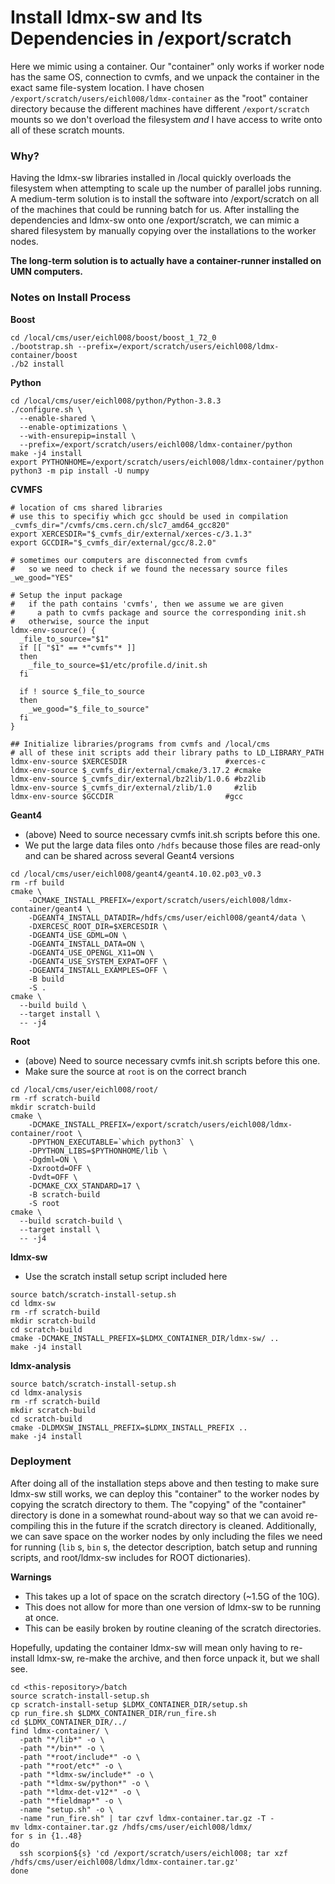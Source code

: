 # Install ldmx-sw and Its Dependencies in /export/scratch

Here we mimic using a container.
Our "container" only works if worker node has the same OS, connection to cvmfs, and
we unpack the container in the exact same file-system location.
I have chosen `/export/scratch/users/eichl008/ldmx-container` as the "root" container directory
because the different machines have different `/export/scratch` mounts so we don't overload
the filesystem _and_ I have access to write onto all of these scratch mounts.

### Why?
Having the ldmx-sw libraries installed in /local quickly overloads the filesystem when attempting 
to scale up the number of parallel jobs running. 
A medium-term solution is to install the software into /export/scratch on all of the machines 
that could be running batch for us.
After installing the dependencies and ldmx-sw onto one /export/scratch, we can mimic a shared
filesystem by manually copying over the installations to the worker nodes.

**The long-term solution is to actually have a container-runner installed on UMN computers.**

### Notes on Install Process

**Boost**
```
cd /local/cms/user/eichl008/boost/boost_1_72_0
./bootstrap.sh --prefix=/export/scratch/users/eichl008/ldmx-container/boost
./b2 install
```

**Python**
```
cd /local/cms/user/eichl008/python/Python-3.8.3
./configure.sh \
  --enable-shared \
  --enable-optimizations \
  --with-ensurepip=install \
  --prefix=/export/scratch/users/eichl008/ldmx-container/python
make -j4 install
export PYTHONHOME=/export/scratch/users/eichl008/ldmx-container/python
python3 -m pip install -U numpy
```

**CVMFS**
```
# location of cms shared libraries
# use this to specifiy which gcc should be used in compilation
_cvmfs_dir="/cvmfs/cms.cern.ch/slc7_amd64_gcc820"
export XERCESDIR="$_cvmfs_dir/external/xerces-c/3.1.3"
export GCCDIR="$_cvmfs_dir/external/gcc/8.2.0"

# sometimes our computers are disconnected from cvmfs
#   so we need to check if we found the necessary source files
_we_good="YES"

# Setup the input package
#   if the path contains 'cvmfs', then we assume we are given
#     a path to cvmfs package and source the corresponding init.sh
#   otherwise, source the input
ldmx-env-source() {
  _file_to_source="$1"
  if [[ "$1" == *"cvmfs"* ]]
  then
    _file_to_source=$1/etc/profile.d/init.sh
  fi

  if ! source $_file_to_source
  then
    _we_good="$_file_to_source"
  fi
}

## Initialize libraries/programs from cvmfs and /local/cms
# all of these init scripts add their library paths to LD_LIBRARY_PATH
ldmx-env-source $XERCESDIR                      #xerces-c
ldmx-env-source $_cvmfs_dir/external/cmake/3.17.2 #cmake
ldmx-env-source $_cvmfs_dir/external/bz2lib/1.0.6 #bz2lib
ldmx-env-source $_cvmfs_dir/external/zlib/1.0     #zlib
ldmx-env-source $GCCDIR                         #gcc
```

**Geant4**

- (above) Need to source necessary cvmfs init.sh scripts before this one.
- We put the large data files onto `/hdfs` because those files are read-only and can be shared across several Geant4 versions

```
cd /local/cms/user/eichl008/geant4/geant4.10.02.p03_v0.3
rm -rf build
cmake \
    -DCMAKE_INSTALL_PREFIX=/export/scratch/users/eichl008/ldmx-container/geant4 \
    -DGEANT4_INSTALL_DATADIR=/hdfs/cms/user/eichl008/geant4/data \
    -DXERCESC_ROOT_DIR=$XERCESDIR \ 
    -DGEANT4_USE_GDML=ON \
    -DGEANT4_INSTALL_DATA=ON \
    -DGEANT4_USE_OPENGL_X11=ON \
    -DGEANT4_USE_SYSTEM_EXPAT=OFF \
    -DGEANT4_INSTALL_EXAMPLES=OFF \
    -B build
    -S .
cmake \
  --build build \
  --target install \
  -- -j4
```

**Root**

- (above) Need to source necessary cvmfs init.sh scripts before this one.
- Make sure the source at `root` is on the correct branch

```
cd /local/cms/user/eichl008/root/
rm -rf scratch-build
mkdir scratch-build
cmake \
    -DCMAKE_INSTALL_PREFIX=/export/scratch/users/eichl008/ldmx-container/root \
    -DPYTHON_EXECUTABLE=`which python3` \
    -DPYTHON_LIBS=$PYTHONHOME/lib \
    -Dgdml=ON \
    -Dxrootd=OFF \
    -Dvdt=OFF \
    -DCMAKE_CXX_STANDARD=17 \
    -B scratch-build
    -S root
cmake \
  --build scratch-build \
  --target install \
  -- -j4
```

**ldmx-sw**
 
- Use the scratch install setup script included here

```
source batch/scratch-install-setup.sh
cd ldmx-sw
rm -rf scratch-build
mkdir scratch-build
cd scratch-build
cmake -DCMAKE_INSTALL_PREFIX=$LDMX_CONTAINER_DIR/ldmx-sw/ ..
make -j4 install
```

**ldmx-analysis**

```
source batch/scratch-install-setup.sh
cd ldmx-analysis
rm -rf scratch-build
mkdir scratch-build
cd scratch-build
cmake -DLDMXSW_INSTALL_PREFIX=$LDMX_INSTALL_PREFIX ..
make -j4 install
```

### Deployment

After doing all of the installation steps above and then testing to make sure ldmx-sw still works, 
we can deploy this "container" to the worker nodes by copying the scratch directory to them.
The "copying" of the "container" directory is done in a somewhat round-about way so that
we can avoid re-compiling this in the future if the scratch directory is cleaned.
Additionally, we can save space on the worker nodes by only including the files we
need for running (`lib` s, `bin` s, the detector description, batch setup and running scripts, and root/ldmx-sw includes for ROOT dictionaries).

**Warnings**
- This takes up a lot of space on the scratch directory (~1.5G of the 10G).
- This does not allow for more than one version of ldmx-sw to be running at once.
- This can be easily broken by routine cleaning of the scratch directories.

Hopefully, updating the container ldmx-sw will mean only having to re-install ldmx-sw, re-make the archive, and then force unpack it, but we shall see.

```
cd <this-repository>/batch
source scratch-install-setup.sh
cp scratch-install-setup $LDMX_CONTAINER_DIR/setup.sh
cp run_fire.sh $LDMX_CONTAINER_DIR/run_fire.sh
cd $LDMX_CONTAINER_DIR/../
find ldmx-container/ \
  -path "*/lib*" -o \
  -path "*/bin*" -o \
  -path "*root/include*" -o \
  -path "*root/etc*" -o \
  -path "*ldmx-sw/include*" -o \
  -path "*ldmx-sw/python*" -o \
  -path "*ldmx-det-v12*" -o \
  -path "*fieldmap*" -o \
  -name "setup.sh" -o \
  -name "run_fire.sh" | tar czvf ldmx-container.tar.gz -T -
mv ldmx-container.tar.gz /hdfs/cms/user/eichl008/ldmx/
for s in {1..48}
do
  ssh scorpion${s} 'cd /export/scratch/users/eichl008; tar xzf /hdfs/cms/user/eichl008/ldmx/ldmx-container.tar.gz'
done
```
